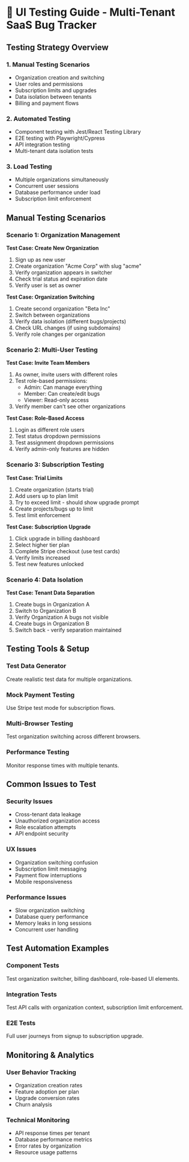 # 🧪 UI Testing Guide - Multi-Tenant SaaS Bug Tracker

## Testing Strategy Overview

### 1. **Manual Testing Scenarios**
- Organization creation and switching
- User roles and permissions
- Subscription limits and upgrades
- Data isolation between tenants
- Billing and payment flows

### 2. **Automated Testing**
- Component testing with Jest/React Testing Library
- E2E testing with Playwright/Cypress
- API integration testing
- Multi-tenant data isolation tests

### 3. **Load Testing**
- Multiple organizations simultaneously
- Concurrent user sessions
- Database performance under load
- Subscription limit enforcement

## Manual Testing Scenarios

### Scenario 1: Organization Management
**Test Case: Create New Organization**
1. Sign up as new user
2. Create organization "Acme Corp" with slug "acme"
3. Verify organization appears in switcher
4. Check trial status and expiration date
5. Verify user is set as owner

**Test Case: Organization Switching**
1. Create second organization "Beta Inc"
2. Switch between organizations
3. Verify data isolation (different bugs/projects)
4. Check URL changes (if using subdomains)
5. Verify role changes per organization

### Scenario 2: Multi-User Testing
**Test Case: Invite Team Members**
1. As owner, invite users with different roles
2. Test role-based permissions:
   - Admin: Can manage everything
   - Member: Can create/edit bugs
   - Viewer: Read-only access
3. Verify member can't see other organizations

**Test Case: Role-Based Access**
1. Login as different role users
2. Test status dropdown permissions
3. Test assignment dropdown permissions
4. Verify admin-only features are hidden

### Scenario 3: Subscription Testing
**Test Case: Trial Limits**
1. Create organization (starts trial)
2. Add users up to plan limit
3. Try to exceed limit - should show upgrade prompt
4. Create projects/bugs up to limit
5. Test limit enforcement

**Test Case: Subscription Upgrade**
1. Click upgrade in billing dashboard
2. Select higher tier plan
3. Complete Stripe checkout (use test cards)
4. Verify limits increased
5. Test new features unlocked

### Scenario 4: Data Isolation
**Test Case: Tenant Data Separation**
1. Create bugs in Organization A
2. Switch to Organization B
3. Verify Organization A bugs not visible
4. Create bugs in Organization B
5. Switch back - verify separation maintained

## Testing Tools & Setup

### Test Data Generator
Create realistic test data for multiple organizations.

### Mock Payment Testing
Use Stripe test mode for subscription flows.

### Multi-Browser Testing
Test organization switching across different browsers.

### Performance Testing
Monitor response times with multiple tenants.

## Common Issues to Test

### Security Issues
- Cross-tenant data leakage
- Unauthorized organization access
- Role escalation attempts
- API endpoint security

### UX Issues
- Organization switching confusion
- Subscription limit messaging
- Payment flow interruptions
- Mobile responsiveness

### Performance Issues
- Slow organization switching
- Database query performance
- Memory leaks in long sessions
- Concurrent user handling

## Test Automation Examples

### Component Tests
Test organization switcher, billing dashboard, role-based UI elements.

### Integration Tests
Test API calls with organization context, subscription limit enforcement.

### E2E Tests
Full user journeys from signup to subscription upgrade.

## Monitoring & Analytics

### User Behavior Tracking
- Organization creation rates
- Feature adoption per plan
- Upgrade conversion rates
- Churn analysis

### Technical Monitoring
- API response times per tenant
- Database performance metrics
- Error rates by organization
- Resource usage patterns
